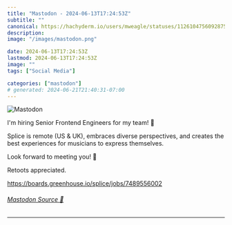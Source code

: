 ```yaml
---
title: "Mastodon - 2024-06-13T17:24:53Z"
subtitle: ""
canonical: https://hachyderm.io/users/mweagle/statuses/112610475609287528
description:
image: "/images/mastodon.png"

date: 2024-06-13T17:24:53Z
lastmod: 2024-06-13T17:24:53Z
image: ""
tags: ["Social Media"]

categories: ["mastodon"]
# generated: 2024-06-21T21:40:31-07:00
---
```

![Mastodon](/images/mastodon.png)

<p>I&#39;m hiring Senior Frontend Engineers for my team! 🎉</p><p>Splice is remote (US &amp; UK), embraces diverse perspectives, and creates the best experiences for musicians to express themselves. </p><p>Look forward to meeting you! 👋 </p><p>Retoots appreciated. </p><p><a href="https://boards.greenhouse.io/splice/jobs/7489556002" target="_blank" rel="nofollow noopener noreferrer" translate="no"><span class="invisible">https://</span><span class="ellipsis">boards.greenhouse.io/splice/jo</span><span class="invisible">bs/7489556002</span></a></p>


###### [Mastodon Source 🐘](https://hachyderm.io/@mweagle/112610475609287528)

___
